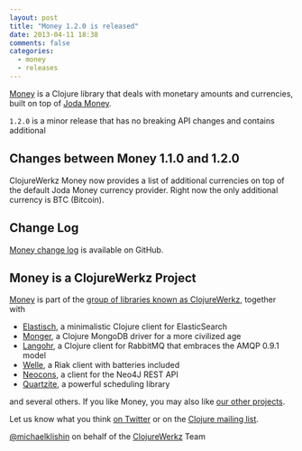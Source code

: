 ```yaml
---
layout: post
title: "Money 1.2.0 is released"
date: 2013-04-11 18:38
comments: false
categories:
  - money
  - releases
---
```


[Money](https://github.com/clojurewerkz/money) is a Clojure library that deals with monetary amounts
and currencies, built on top of [Joda Money](http://joda-money.sourceforge.net/).

`1.2.0` is a minor release that has no breaking API changes and contains
additional 



## Changes between Money 1.1.0 and 1.2.0

ClojureWerkz Money now provides a list of additional currencies
on top of the default Joda Money currency provider. Right now
the only additional currency is BTC (Bitcoin).



## Change Log

[Money change log](https://github.com/clojurewerkz/money/blob/master/ChangeLog.md) is available on GitHub.



## Money is a ClojureWerkz Project

[Money](https://github.com/clojurewerkz/money) is part of the [group of libraries known as ClojureWerkz](http://clojurewerkz.org), together with

 * [Elastisch](http://clojureelasticsearch.info), a minimalistic Clojure client for ElasticSearch
 * [Monger](http://clojuremongodb.info), a Clojure MongoDB driver for a more civilized age
 * [Langohr](http://clojurerabbitmq.info), a Clojure client for RabbitMQ that embraces the AMQP 0.9.1 model
 * [Welle](http://clojureriak.info), a Riak client with batteries included
 * [Neocons](http://clojureneo4j.info), a client for the Neo4J REST API
 * [Quartzite](http://clojurequartz.info), a powerful scheduling library

and several others. If you like Money, you may also like [our other projects](http://clojurewerkz.org).

Let us know what you think [on Twitter](http://twitter.com/clojurewerkz) or on the [Clojure mailing list](https://groups.google.com/group/clojure).




[@michaelklishin](http://twitter.com/michaelklishin) on behalf of the [ClojureWerkz](http://clojurewerkz.org) Team
